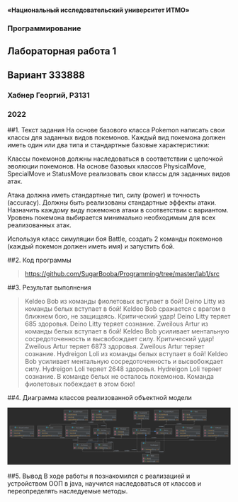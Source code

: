 #### «Национальный исследовательский университет ИТМО»
### Программирование
## Лабораторная работа 1
## Вариант 333888
### Хабнер Георгий, P3131
###  2022

##1. Текст задания
На основе базового класса Pokemon написать свои классы для заданных видов покемонов. Каждый вид покемона должен иметь один или два типа и стандартные базовые характеристики:

Классы покемонов должны наследоваться в соответствии с цепочкой эволюции покемонов. На основе базовых классов PhysicalMove, SpecialMove и StatusMove реализовать свои классы для заданных видов атак.

Атака должна иметь стандартные тип, силу (power) и точность (accuracy). Должны быть реализованы стандартные эффекты атаки. Назначить каждому виду покемонов атаки в соответствии с вариантом. Уровень покемона выбирается минимально необходимым для всех реализованных атак.

Используя класс симуляции боя Battle, создать 2 команды покемонов (каждый покемон должен иметь имя) и запустить бой.

##2. Код программы
>https://github.com/SugarBooba/Programming/tree/master/lab1/src
>
##3. Результат выполнения
>Keldeo Bob из команды фиолетовых вступает в бой!
Deino Litty из команды белых вступает в бой!
Keldeo Bob сражается с врагом в ближнем бою, не защищаясь. 
Критический удар!
Deino Litty теряет 685 здоровья.
Deino Litty теряет сознание.
Zweilous Artur из команды белых вступает в бой!
Keldeo Bob усиливает ментальную сосредоточенность и высвобождает силу. 
Критический удар!
Zweilous Artur теряет 6873 здоровья.
Zweilous Artur теряет сознание.
Hydreigon Loli из команды белых вступает в бой!
Keldeo Bob усиливает ментальную сосредоточенность и высвобождает силу. 
Hydreigon Loli теряет 2648 здоровья.
Hydreigon Loli теряет сознание.
В команде белых не осталось покемонов.
Команда фиолетовых побеждает в этом бою!

##4. Диаграмма классов реализованной объектной модели

![](./diagramm.png)

##5. Вывод
В ходе работы я познакомился с реализацией и устройством ООП в java, научился наследоваться от классов и переопределять наследуемые методы.